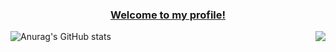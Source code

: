   <h3 align="center" style="text-decoration: underline;">Welcome to my profile!</h3>
  
![Anurag's GitHub stats](https://github-readme-stats.vercel.app/api?username=Mirrrrrow&show_icons=true&theme=dracula)
[<img src="https://lanyard-profile-readme.vercel.app/api/261046946754461696" align="right">](https://discord.com/users/261046946754461696)
